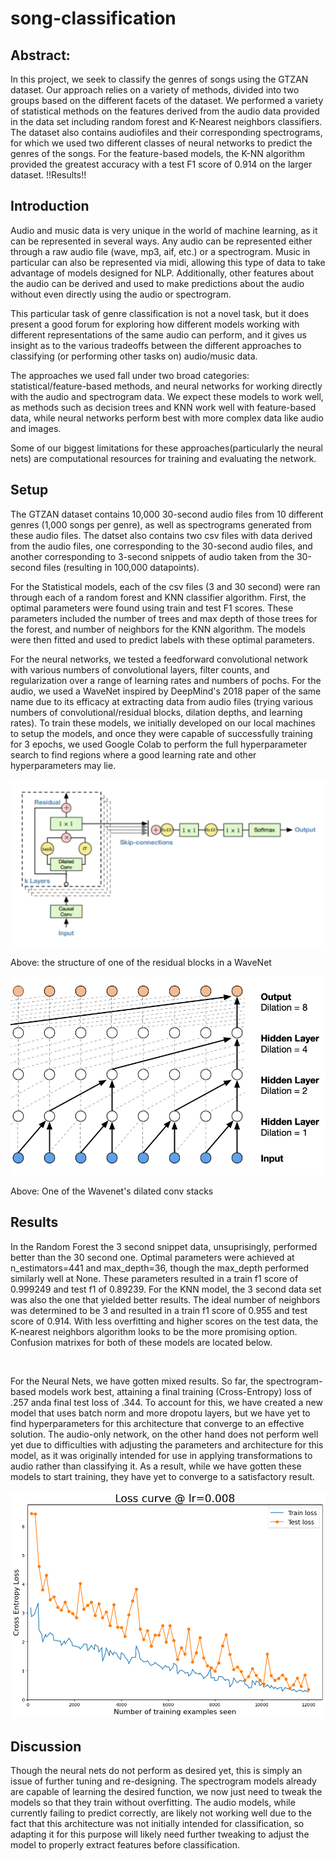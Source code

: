# song-classification

## Abstract:
In this project, we seek to classify the genres of songs using the GTZAN dataset. Our approach relies on a variety of methods, divided into two groups based on the different facets of the dataset. We performed a variety of statistical methods on the features derived from the audio data provided in the data set including random forest and K-Nearest neighbors classifiers. The dataset also contains audiofiles and their corresponding spectrograms, for which we used two different classes of neural networks to predict the genres of the songs. For the feature-based models, the K-NN algorithm provided the greatest accuracy with a test F1 score of 0.914 on the larger dataset. !!Results!!

## Introduction
Audio and music data is very unique in the world of machine learning, as it can be represented in several ways. Any audio can be represented either through a raw audio file (wave, mp3, aif, etc.) or a spectrogram. Music in particular can also be represented via midi, allowing this type of data to take advantage of models designed for NLP. Additionally, other features about the audio can be derived and used to make predictions about the audio without even directly using the audio or spectrogram. 

This particular task of genre classification is not a novel task, but it does present a good forum for exploring how different models working with different representations of the same audio can perform, and it gives us insight as to the various tradeoffs between the different approaches to classifying (or performing other tasks on) audio/music data. 

The approaches we used fall under two broad categories: statistical/feature-based methods, and neural networks for working directly with the audio and spectrogram data. We expect these models to work well, as methods such as decision trees and KNN work well with feature-based data, while neural networks perform best with more complex data like audio and images. 

Some of our biggest limitations for these approaches(particularly the neural nets) are computational resources for training and evaluating the network.


## Setup
The GTZAN dataset contains 10,000 30-second audio files from 10 different genres (1,000 songs per genre), as well as spectrograms generated from these audio files. The datset also contains two csv files with data derived from the audio files, one corresponding to the 30-second audio files, and another corresponding to 3-second snippets of audio taken from the 30-second files (resulting in 100,000 datapoints). 

For the Statistical models, each of the csv files (3 and 30 second) were ran through each of a random forest and KNN classifier algorithm. First, the optimal parameters were found using train and test F1 scores. These parameters included the number of trees and max depth of those trees for the forest, and number of neighbors for the KNN algorithm. The models were then fitted and used to predict labels with these optimal parameters. 

For the neural networks, we tested a feedforward convolutional network with various numbers of convolutional layers, filter counts, and regularization over a range of learning rates and numbers of pochs. For the audio, we used a WaveNet inspired by DeepMind's 2018 paper of the same name due to its efficacy at extracting data from audio files (trying various numbers of convolutional/residual blocks, dilation depths, and learning rates). To train these models, we initially developed on our local machines to setup the models, and once they were capable of successfully training for 3 epochs, we used Google Colab to perform the full hyperparameter search to find regions where a good learning rate and other hyperparameters may lie.  

![](wavenet_res_block.png)

Above: the structure of one of the residual blocks in a WaveNet

![](wave_net_conv.png)

Above: One of the Wavenet's dilated conv stacks 

## Results

In the Random Forest the 3 second snippet data, unsuprisingly, performed better than the 30 second one. Optimal parameters were achieved at n_estimators=441 and max_depth=36, though the max_depth performed similarly well at None. These parameters resulted in a train f1 score of 0.999249 and test f1 of 0.89239. For the KNN model, the 3 second data set was also the one that yielded better results. The ideal number of neighbors was determined to be 3 and resulted in a train f1 score of 0.955 and test score of 0.914. With less overfitting and higher scores on the test data, the K-nearest neighbors algorithm looks to be the more promising option. Confusion matrixes for both of these models are located below.

![]()

For the Neural Nets, we have gotten mixed results. So far, the spectrogram-based models work best, attaining a final training (Cross-Entropy) loss of .257 anda final test loss of .344. To account for this, we have created a new model that uses batch norm and more dropotu layers, but we have yet to find hyperparameters for this architecture that converge to an effective solution. The audio-only network, on the other hand does not perform well yet due to difficulties with adjusting the parameters and architecture for this model, as it was originally intended for use in applying transformations to audio rather than classifying it. As a result, while we have gotten these models to start training, they have yet to converge to a satisfactory result. 

![](spec_loss.png)

## Discussion

Though the neural nets do not perform as desired yet, this is simply an issue of further tuning and re-designing. The spectrogram models already are capable of learning the desired function, we now just need to tweak the models so that they train without overfitting. The audio models, while currently failing to predict correctly, are likely not working well due to the fact that this architecture was not initially intended for classification, so adapting it for this purpose will likely need further tweaking to adjust the model to properly extract features before classification. 
